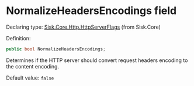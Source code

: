 <!--

Copyrights 2023 Sisk Framework - CypherPotato
Published under MIT license

!!! DO NOT EDIT THIS FILE !!!
This file was generated by a tool in the Sisk package. To edit the information in this documentation,
edit the XML documentation present in the Sisk source code.

-->


# NormalizeHeadersEncodings field

Declaring type: [Sisk.Core.Http.HttpServerFlags](/spec/Sisk.Core.Http.HttpServerFlags.md) (from Sisk.Core)


Definition:

```cs
public bool NormalizeHeadersEncodings;
```

Determines if the HTTP server should convert request headers encoding to the content encoding.


<p>
                    Default value: <code>false</code></p>

